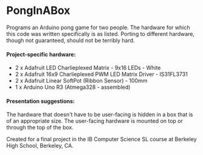 # PongInABox
Programs an Arduino pong game for two people.
The hardware for which this code was written specifically is as listed. Porting to different hardware, though not guaranteed, should not be terribly hard.

#### Project-specific hardware:
   * 2 x Adafruit LED Charlieplexed Matrix - 9x16 LEDs - White
   * 2 x Adafruit 16x9 Charlieplexed PWM LED Matrix Driver - IS31FL3731
   * 2 x Adafruit Linear SoftPot (Ribbon Sensor) - 100mm
   * 1 x Arduino Uno R3 (Atmega328 - assembled)

#### Presentation suggestions:
The hardware that doesn't have to be user-facing is hidden in a box that is of an appropriate size. The user-facing hardware is mounted on top or through the top of the box.


Created for a final project in the IB Computer Science SL course at Berkeley High School, Berkeley, CA.
